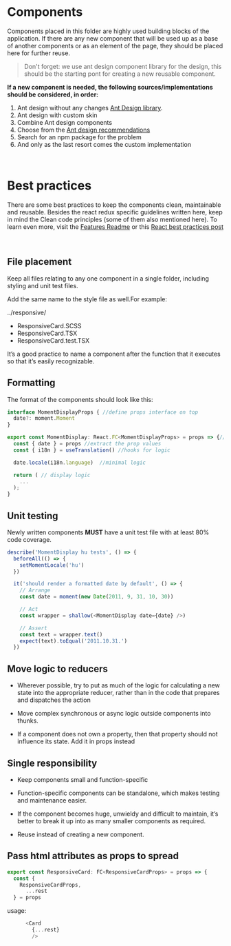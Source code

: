 # Components

Components placed in this folder are highly used building blocks of the application.
If there are any new component that will be used up as a base of another components or as an element of the page, they should be placed here for further reuse.

> Don't forget: we use ant design component library for the design, this should be the starting pont for creating a new reusable component.

**If a new component is needed, the following sources/implementations should be considered, in order:**
1. Ant design without any changes [Ant Design library](https://ant.design/components/overview/).
2. Ant design with custom skin
3. Combine Ant design components
4. Choose from the [Ant design recommendations](https://ant.design/docs/react/recommendation)
5. Search for an npm package for the problem
6. And only as the last resort comes the custom implementation

</br>

# Best practices

There are some best practices to keep the components clean, maintainable and reusable.
Besides the react redux specific guidelines written here, keep in mind the Clean code principles (some of them also mentioned here).
To learn even more, visit the [Features Readme](../features/README.md) or this [React best practices post](https://www.codeinwp.com/blog/react-best-practices/)

</br>

## File placement
Keep all files relating to any one component in a single folder, including styling and unit test files.

Add the same name to the style file as well.For example:

../responsive/
- ResponsiveCard.SCSS
- ResponsiveCard.TSX
- ResponsiveCard.test.TSX

It’s a good practice to name a component after the function that it executes so that it’s easily recognizable.


## Formatting

The format of the components should look like this:

```js
interface MomentDisplayProps { //define props interface on top
  date?: moment.Moment
}

export const MomentDisplay: React.FC<MomentDisplayProps> = props => {//File and component names are the same
  const { date } = props //extract the prop values
  const { i18n } = useTranslation() //hooks for logic

  date.locale(i18n.language)  //minimal logic

  return ( // display logic
    ...
  );
}
```

## Unit testing

Newly written components **MUST** have a unit test file with at least 80% code coverage.


```js
describe('MomentDisplay hu tests', () => {
  beforeAll(() => {
    setMomentLocale('hu')
  })

  it('should render a formatted date by default', () => {
    // Arrange
    const date = moment(new Date(2011, 9, 31, 10, 30))

    // Act
    const wrapper = shallow(<MomentDisplay date={date} />)

    // Assert
    const text = wrapper.text()
    expect(text).toEqual('2011.10.31.')
  })
```


## Move logic to reducers

* Wherever possible, try to put as much of the logic for calculating a new state into the appropriate reducer, rather than in the code that prepares and dispatches the action

* Move complex synchronous or async logic outside components into thunks.

* If a component does not own a property, then that property should not influence its state. Add it in props instead


## Single responsibility 

* Keep components small and function-specific

* Function-specific components can be standalone, which makes testing and maintenance easier.

* If the component becomes huge, unwieldy and difficult to maintain, it’s better to break it up into as many smaller components as required.

* Reuse instead of creating a new component.

## Pass html attributes as props to spread

```js
export const ResponsiveCard: FC<ResponsiveCardProps> = props => {
  const {
    ResponsiveCardProps,
      ...rest
  } = props
```
usage:
```js
      <Card
        {...rest}
        />
```
